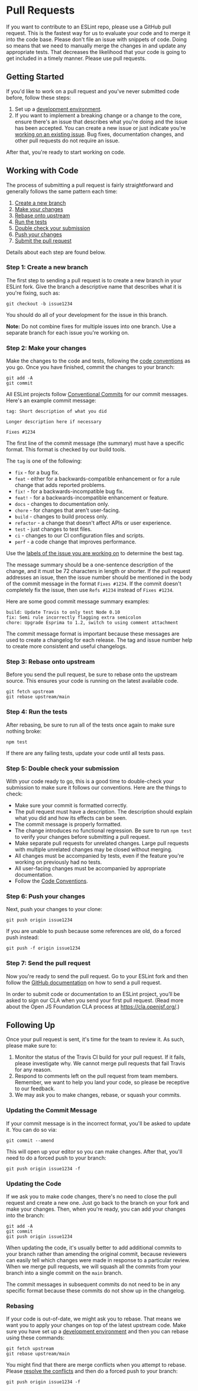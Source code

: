 # Pull Requests

If you want to contribute to an ESLint repo, please use a GitHub pull request. This is the fastest way for us to evaluate your code and to merge it into the code base. Please don't file an issue with snippets of code. Doing so means that we need to manually merge the changes in and update any appropriate tests. That decreases the likelihood that your code is going to get included in a timely manner. Please use pull requests.

## Getting Started

If you'd like to work on a pull request and you've never submitted code before, follow these steps:

1. Set up a [development environment](../development-environment.md).
1. If you want to implement a breaking change or a change to the core, ensure there's an issue that describes what you're doing and the issue has been accepted. You can create a new issue or just indicate you're [working on an existing issue](working-on-issues.md). Bug fixes, documentation changes, and other pull requests do not require an issue.

After that, you're ready to start working on code.

## Working with Code

The process of submitting a pull request is fairly straightforward and generally follows the same pattern each time:

1. [Create a new branch](#step1)
2. [Make your changes](#step2)
3. [Rebase onto upstream](#step3)
4. [Run the tests](#step4)
5. [Double check your submission](#step5)
6. [Push your changes](#step6)
7. [Submit the pull request](#step7)

Details about each step are found below.

### Step 1: Create a new branch<a name="step1"></a>

The first step to sending a pull request is to create a new branch in your ESLint fork. Give the branch a descriptive name that describes what it is you're fixing, such as:

```shell
git checkout -b issue1234
```

You should do all of your development for the issue in this branch.

**Note:** Do not combine fixes for multiple issues into one branch. Use a separate branch for each issue you're working on.

### Step 2: Make your changes<a name="step2"></a>

Make the changes to the code and tests, following the [code conventions](../code-conventions.md) as you go. Once you have finished, commit the changes to your branch:

```shell
git add -A
git commit
```

All ESLint projects follow [Conventional Commits](https://www.conventionalcommits.org/) for our commit messages. Here's an example commit message:

```pt
tag: Short description of what you did

Longer description here if necessary

Fixes #1234
```

The first line of the commit message (the summary) must have a specific format. This format is checked by our build tools.

The `tag` is one of the following:

* `fix` - for a bug fix.
* `feat` - either for a backwards-compatible enhancement or for a rule change that adds reported problems.
* `fix!` - for a backwards-incompatible bug fix.
* `feat!` - for a backwards-incompatible enhancement or feature.
* `docs` - changes to documentation only.
* `chore` - for changes that aren't user-facing.
* `build` - changes to build process only.
* `refactor` - a change that doesn't affect APIs or user experience.
* `test` - just changes to test files.
* `ci` - changes to our CI configuration files and scripts.
* `perf` - a code change that improves performance.

Use the [labels of the issue you are working on](working-on-issues.md#issue-labels) to determine the best tag.

The message summary should be a one-sentence description of the change, and it must be 72 characters in length or shorter. If the pull request addresses an issue, then the issue number should be mentioned in the body of the commit message in the format `Fixes #1234`. If the commit doesn't completely fix the issue, then use `Refs #1234` instead of `Fixes #1234`.

Here are some good commit message summary examples:

```pt
build: Update Travis to only test Node 0.10
fix: Semi rule incorrectly flagging extra semicolon
chore: Upgrade Esprima to 1.2, switch to using comment attachment
```

The commit message format is important because these messages are used to create a changelog for each release. The tag and issue number help to create more consistent and useful changelogs.

### Step 3: Rebase onto upstream<a name="step3"></a>

Before you send the pull request, be sure to rebase onto the upstream source. This ensures your code is running on the latest available code.

```shell
git fetch upstream
git rebase upstream/main
```

### Step 4: Run the tests<a name="step4"></a>

After rebasing, be sure to run all of the tests once again to make sure nothing broke:

```shell
npm test
```

If there are any failing tests, update your code until all tests pass.

### Step 5: Double check your submission<a name="step5"></a>

With your code ready to go, this is a good time to double-check your submission to make sure it follows our conventions. Here are the things to check:

* Make sure your commit is formatted correctly.
* The pull request must have a description. The description should explain what you did and how its effects can be seen.
* The commit message is properly formatted.
* The change introduces no functional regression. Be sure to run `npm test` to verify your changes before submitting a pull request.
* Make separate pull requests for unrelated changes. Large pull requests with multiple unrelated changes may be closed without merging.
* All changes must be accompanied by tests, even if the feature you're working on previously had no tests.
* All user-facing changes must be accompanied by appropriate documentation.
* Follow the [Code Conventions](../code-conventions.md).

### Step 6: Push your changes<a name="step6"></a>

Next, push your changes to your clone:

```shell
git push origin issue1234
```

If you are unable to push because some references are old, do a forced push instead:

```shell
git push -f origin issue1234
```

### Step 7: Send the pull request<a name="step7"></a>

Now you're ready to send the pull request. Go to your ESLint fork and then follow the [GitHub documentation](https://help.github.com/articles/creating-a-pull-request) on how to send a pull request.

In order to submit code or documentation to an ESLint project, you’ll be asked to sign our CLA when you send your first pull request. (Read more about the Open JS Foundation CLA process at <https://cla.openjsf.org/>.)

## Following Up

Once your pull request is sent, it's time for the team to review it. As such, please make sure to:

1. Monitor the status of the Travis CI build for your pull request. If it fails, please investigate why. We cannot merge pull requests that fail Travis for any reason.
1. Respond to comments left on the pull request from team members. Remember, we want to help you land your code, so please be receptive to our feedback.
1. We may ask you to make changes, rebase, or squash your commits.

### Updating the Commit Message

If your commit message is in the incorrect format, you'll be asked to update it. You can do so via:

```shell
git commit --amend
```

This will open up your editor so you can make changes. After that, you'll need to do a forced push to your branch:

```shell
git push origin issue1234 -f
```

### Updating the Code

If we ask you to make code changes, there's no need to close the pull request and create a new one. Just go back to the branch on your fork and make your changes. Then, when you're ready, you can add your changes into the branch:

```shell
git add -A
git commit
git push origin issue1234
```

When updating the code, it's usually better to add additional commits to your branch rather than amending the original commit, because reviewers can easily tell which changes were made in response to a particular review. When we merge pull requests, we will squash all the commits from your branch into a single commit on the `main` branch.

The commit messages in subsequent commits do not need to be in any specific format because these commits do not show up in the changelog.

### Rebasing

If your code is out-of-date, we might ask you to rebase. That means we want you to apply your changes on top of the latest upstream code. Make sure you have set up a [development environment](../development-environment.md) and then you can rebase using these commands:

```shell
git fetch upstream
git rebase upstream/main
```

You might find that there are merge conflicts when you attempt to rebase. Please [resolve the conflicts](https://help.github.com/articles/resolving-merge-conflicts-after-a-git-rebase/) and then do a forced push to your branch:

```shell
git push origin issue1234 -f
```
